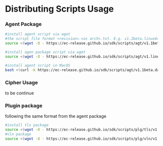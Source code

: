 # Distributing Scripts Usage
### Agent Package
```bash
#install agent script via wget
#the script file format <revision>.<os arch>.txt. E.g. v1.1beta.linux64.txt
source <(wget -O - https://ec-release.github.io/sdk/scripts/agt/v1.1beta.linux64.txt)

#install agen package script via wget
source <(wget -O - https://ec-release.github.io/sdk/scripts/agt/v1.linux64_pkg.txt)

#install agent script in MacOS
bash <(curl -k https://ec-release.github.io/sdk/scripts/agt/v1.1beta.darwin.txt)

```
### Cipher Usage
to be continue

### Plugin package
following the same format from the agent package
```bash
#install tls package
source <(wget -O - https://ec-release.github.io/sdk/scripts/plg/tls/v1.linux64.txt)
#vln package
source <(wget -O - https://ec-release.github.io/sdk/scripts/plg/vln/v1.linux64.txt)
```
